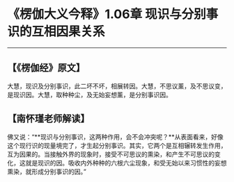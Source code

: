 # 《楞伽大义今释》1.06章 现识与分别事识的互相因果关系

------

## 【《楞伽经》原文】

大慧，现识及分别事识，此二坏不坏，相展转因。大慧，不思议薰，及不思议变，是现识因。大慧，取种种尘，及无始妄想薰，是分别事识因。

## 【南怀瑾老师解读】

佛又说：“**现识与分别事识，这两种作用，会不会冲突呢？**从表面看来，好像这个现行识的现量境完了，才生起分别事识。其实，它两个是互相辗转发生作用，互为因果的。当接触外界的现象时，接受不可思议的熏染，和产生不可思议的变化，这就是现识的因。吸收内外种种的六根六尘现象，和受无始以来习惯性的妄想熏染，就形成分别事识的因。”